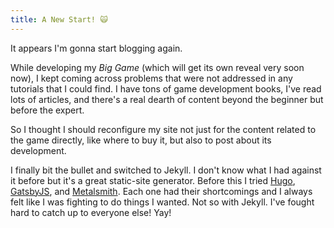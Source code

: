```yaml
---
title: A New Start! 🙀
---
```


It appears I'm gonna start blogging again.

<!--more-->

While developing my _Big Game_ (which will get its own reveal very soon now), I kept coming across problems that were not addressed in any tutorials that I could find. I have tons of game development books, I've read lots of articles, and there's a real dearth of content beyond the beginner but before the expert.

So I thought I should reconfigure my site not just for the content related to the game directly, like where to buy it, but also to post about its development.

I finally bit the bullet and switched to Jekyll. I don't know what I had against it before but it's a great static-site generator. Before this I tried [Hugo][], [GatsbyJS][], and [Metalsmith][]. Each one had their shortcomings and I always felt like I was fighting to do things I wanted. Not so with Jekyll. I've fought hard to catch up to everyone else! Yay!

[hugo]: https://gohugo.io
[gatsbyjs]: https://gatsbyjs.org
[metalsmith]: https://metalsmith.io
